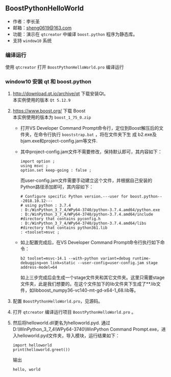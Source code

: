 ## BoostPythonHelloWorld

- 作者：李长圣
- 邮箱：sheng0619@163.com
- 功能：演示在 `qtcreator` 中编译 `boost.python` 程序为静态库。
- 支持 `window10`  系统



### 编译运行
使用 `qtcreator` 打开 `BoostPythonHelloWorld.pro` 编译运行

### window10 安装 qt 和 boost.python

1. http://download.qt.io/archive/qt 下载安装Qt。   
本实例使用的版本 `Qt 5.12.9`
2. https://www.boost.org/ 下载 Boost  
本实例使用的版本为 `boost_1_75_0.zip` 

    - 打开VS Developer Command Prompt命令行，定位到Boost解压后的文件夹，在命令行执行 `booststrap.bat` ，将在文件夹下生  成 b2.exe及bjam.exe和project-config.jam等文件.

    - 其中project-config.jam文件不需要修改，保持默认即可，其内容如下：
        ```
        import option ;
        using msvc ;
        option.set keep-going : false ;
        ```
        而user-config.jam文件需要手动建立这个文件，并根据自己安装的Python路径添加即可，其内容如下：

        ```
        # Configure specific Python version.---user for boost.python---2018.10.12---
        # using python : 3.7.4
        : D:/WinPython_3_7_4/WPy64-3740/python-3.7.4.amd64/python.exe
        : D:/WinPython_3_7_4/WPy64-3740/python-3.7.4.amd64/include #directory that contains pyconfig.h
        : D:/WinPython_3_7_4/WPy64-3740/python-3.7.4.amd64/libs    #directory that contains python361.lib
        : <toolset>msvc ;
        ```
    - 如上配置完成后，在VS Developer Command Prompt命令行执行如下命令：
        ```
        b2 toolset=msvc-14.1 --with-python variant=debug runtime-debugging=on link=static --user-config=user-config.jam stage address-model=64 
        ```
        如上三步完成后会生成一个stage文件夹和其它文件夹。这里只需要stage文件夹，此是我们想要的。在这个文件加下的lib文件夹下生成了**.lib文件，如libboost_numpy36-vc140-mt-gd-x64-1_68.lib等。
3. 配置 `BoostPythonHelloWorld.pro`，见源码。
4. 打开 `qtcreator` 编译运行项目 `BoostPythonHelloWorld.pro` 。
5. 然后将helloworld.dll更名为helloworld.pyd. 通过D:\WinPython_3_7_4\WPy64-3740\WinPython Command Prompt.exe，进入helloworld.pyd文件夹，导入模块，运行结果如下：
    ```
    import helloworld
    print(helloworld.greet())
    ```
    输出
    ```
    hello, world
    ```

